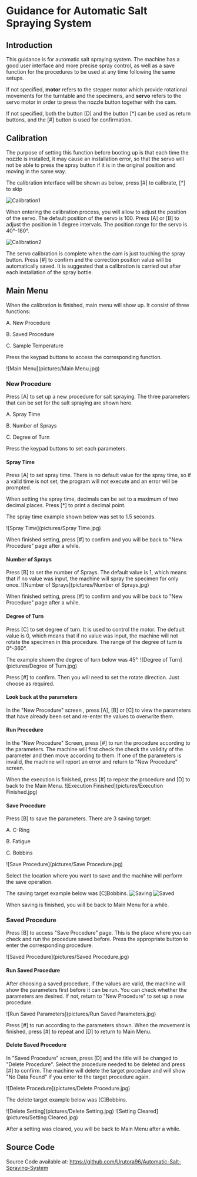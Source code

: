 # Guidance for Automatic Salt Spraying System

## Introduction

This guidance is for automatic salt spraying system. The machine has a good user interface and more precise spray control, as well as a save function for the procedures to be used at any time following the same setups.

If not specified, **motor** refers to the stepper motor which provide rotational movements for the turntable and the specimens, and **servo** refers to the servo motor in order to press the nozzle button together with the cam.

If not specified, both the button [D]  and the button [*] can be used as return buttons, and the [#] button is used for confirmation.

## Calibration

The purpose of setting this function before booting up is that each time the nozzle is installed, it may cause an installation error, so that the servo will not be able to press the spray button if it is in the original position and moving in the same way.

The calibration interface will be shown as below, press [#] to calibrate, [*] to skip

![Calibration1](pictures/Calibration1.jpg)

When entering the calibration process, you will allow to adjust the position of the servo. The default position of the servo is 100. Press [A] or [B] to adjust the position in 1 degree intervals. The position range for the servo is 40°-180°.

![Calibration2](pictures/Calibration2.jpg)

The servo calibration is complete when the cam is just touching the spray button. Press [#] to confirm and the correction position value will be automatically saved. It is suggested that a calibration is carried out after each installation of the spray bottle.

## Main Menu

When the calibration is finished, main menu will show up. It consist of three functions:

A. New Procedure

B. Saved Procedure

C. Sample Temperature

Press the keypad buttons to access the corresponding function.

![Main Menu](pictures/Main Menu.jpg)

### New Procedure

Press [A] to set up a new procedure for salt spraying. The three parameters that can be set for the salt spraying are shown here.

A. Spray Time

B. Number of Sprays

C. Degree of Turn

Press the keypad buttons to set each parameters.

#### Spray Time

Press [A] to set spray time. There is no default value for the spray time, so if a valid time is not set, the program will not execute and an error will be prompted.

When setting the spray time, decimals can be set to a maximum of two decimal places. Press [*] to print a decimal point.

The spray time example shown below was set to 1.5 seconds.

![Spray Time](pictures/Spray Time.jpg)

When finished setting, press [#] to confirm and you will be back to "New Procedure" page after a while.

#### Number of Sprays

Press [B] to set the number of Sprays. The default value is 1, which means that if no value was input, the machine will spray the specimen for only once.
![Number of Sprays](pictures/Number of Sprays.jpg)

When finished setting, press [#] to confirm and you will be back to "New Procedure" page after a while.

#### Degree of Turn

Press [C] to set degree of turn. It is used to control the motor. The default value is 0, which means that if no value was input, the machine will not rotate the specimen in this procedure. The range of the degree of turn is 0°-360°.

The example shown the degree of turn below was 45°.
![Degree of Turn](pictures/Degree of Turn.jpg)

Press [#] to confirm. Then you will need to set the rotate direction. Just choose as required.

#### Look back at the parameters

In the "New Procedure" screen , press [A], [B] or [C] to view the parameters that have already been set and re-enter the values to overwrite them.

#### Run Procedure

In the "New Procedure" Screen, press [#] to run the procedure according to the parameters. The machine will first check the check the validity of the parameter and then move according to them. If one of the parameters is invalid, the machine will report an error and return to "New Procedure" screen.

When the execution is finished, press [#] to repeat the procedure and [D] to back to the Main Menu. 
![Execution Finished](pictures/Execution Finished.jpg)

#### Save Procedure

Press [B] to save the parameters. There are 3 saving target:

A. C-Ring

B. Fatigue

C. Bobbins

![Save Procedure](pictures/Save Procedure.jpg)

Select the location where you want to save and the machine will perform the save operation.

The saving target example below was [C]Bobbins.
![Saving](pictures/Saving.jpg)
![Saved](pictures/Saved.jpg)

When saving is finished, you will be back to Main Menu for a while.

### Saved Procedure

Press [B] to access "Save Procedure" page. This is the place where you can check and run the procedure saved before. Press the appropriate button to enter the corresponding procedure.

![Saved Procedure](pictures/Saved Procedure.jpg)

#### Run Saved Procedure

After choosing a saved procedure, if the values are valid, the machine will show the parameters first before it can be run. You can check whether the parameters are desired. If not, return to "New Procedure" to set up a new procedure.

![Run Saved Parameters](pictures/Run Saved Parameters.jpg)

Press [#] to run according to the parameters shown. When the movement is finished, press [#] to repeat and [D] to return to Main Menu.

#### Delete Saved Procedure

In "Saved Procedure" screen, press [D] and the title will be changed to "Delete Procedure". Select the procedure needed to be deleted and press [#] to confirm. The machine will delete the target procedure and will show "No Data Found" if you enter to the target procedure again.

![Delete Procedure](pictures/Delete Procedure.jpg)

The delete target example below was [C]Bobbins.

![Delete Setting](pictures/Delete Setting.jpg)
![Setting Cleared](pictures/Setting Cleared.jpg)

After a setting was cleared, you will be back to Main Menu after a while.

## Source Code

Source Code available at: https://github.com/Urutora96/Automatic-Salt-Spraying-System
